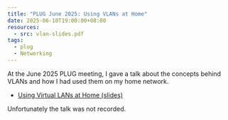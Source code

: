 ```yaml
---
title: "PLUG June 2025: Using VLANs at Home"
date: 2025-06-10T19:00:00+08:00
resources:
  - src: vlan-slides.pdf
tags:
  - plug
  - Networking
---
```


At the June 2025 PLUG meeting, I gave a talk about the concepts behind
VLANs and how I had used them on my home network.

<!--more-->

* [Using Virtual LANs at Home (slides)](vlan-slides.pdf)

Unfortunately the talk was not recorded.

